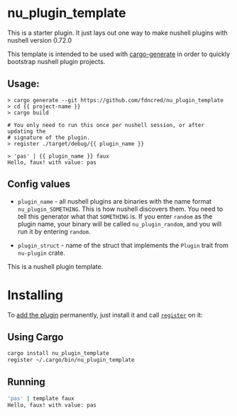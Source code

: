 # nu_plugin_template

This is a starter plugin. It just lays out one way to make nushell plugins with nushell version 0.72.0

This template is intended to be used with [cargo-generate](https://github.com/cargo-generate/cargo-generate) in order to quickly
bootstrap nushell plugin projects.

## Usage:

```
> cargo generate --git https://github.com/fdncred/nu_plugin_template
> cd {{ project-name }}
> cargo build

# You only need to run this once per nushell session, or after updating the
# signature of the plugin.
> register ./target/debug/{{ plugin_name }}

> 'pas' | {{ plugin_name }} faux
Hello, faux! with value: pas
```

## Config values

- `plugin_name` - all nushell plugins are binaries with the name format
`nu_plugin_SOMETHING`. This is how nushell discovers them. You need to tell this
generator what that `SOMETHING` is. If you enter `random` as the plugin name,
your binary will be called `nu_plugin_random`, and you will run it by entering
`random`.

- `plugin_struct` - name of the struct that implements the `Plugin` trait from
`nu-plugin` crate.


[nushell]: https://www.nushell.sh/
[structured types]: https://www.nushell.sh/book/types_of_data.html

This is a nushell plugin template.

# Installing

[add the plugin]: https://www.nushell.sh/book/plugins.html#adding-a-plugin
[`register`]: https://www.nushell.sh/book/commands/register.html

To [add the plugin] permanently, just install it and call [`register`] on it:

## Using Cargo

```bash
cargo install nu_plugin_template
register ~/.cargo/bin/nu_plugin_template
```
## Running
```bash
'pas' | template faux
Hello, faux! with value: pas
```